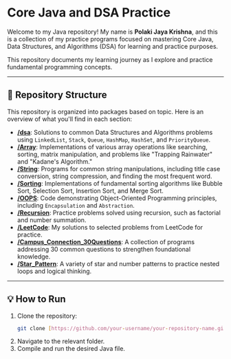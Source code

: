 # Core Java and DSA Practice

Welcome to my Java repository! My name is **Polaki Jaya Krishna**, and this is a collection of my practice programs focused on mastering Core Java, Data Structures, and Algorithms (DSA) for learning and practice purposes.

This repository documents my learning journey as I explore and practice fundamental programming concepts.

---

## 📁 Repository Structure

This repository is organized into packages based on topic. Here is an overview of what you'll find in each section:

* **[/dsa](./DSA)**: Solutions to common Data Structures and Algorithms problems using `LinkedList`, `Stack`, `Queue`, `HashMap`, `HashSet`, and `PriorityQueue`.
* **[/Array](./Array)**: Implementations of various array operations like searching, sorting, matrix manipulation, and problems like "Trapping Rainwater" and "Kadane's Algorithm."
* **[/String](./String)**: Programs for common string manipulations, including title case conversion, string compression, and finding the most frequent word.
* **[/Sorting](./Sorting)**: Implementations of fundamental sorting algorithms like Bubble Sort, Selection Sort, Insertion Sort, and Merge Sort.
* **[/OOPS](./OOPS)**: Code demonstrating Object-Oriented Programming principles, including `Encapsulation` and `Abstraction`.
* **[/Recursion](./Recursion)**: Practice problems solved using recursion, such as factorial and number summation.
* **[/LeetCode](./LeetCode)**: My solutions to selected problems from LeetCode for practice.
* **[/Campus_Connection_30Questions](./Campus_Connection_30Questions)**: A collection of programs addressing 30 common questions to strengthen foundational knowledge.
* **[/Star_Pattern](./Star_Pattern)**: A variety of star and number patterns to practice nested loops and logical thinking.

---

## 💡 How to Run

1.  Clone the repository:
    ```bash
    git clone [https://github.com/your-username/your-repository-name.git](https://github.com/your-username/your-repository-name.git)
    ```
2.  Navigate to the relevant folder.
3.  Compile and run the desired Java file.
